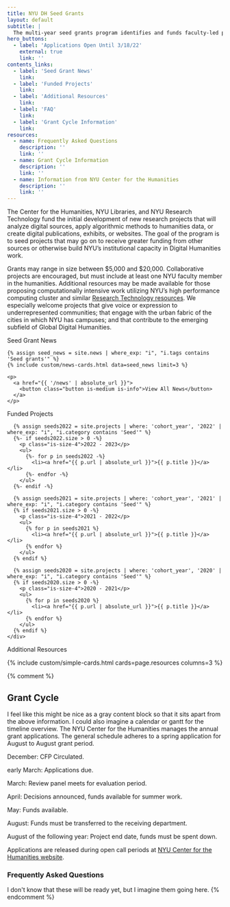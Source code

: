 ```yaml
---
title: NYU DH Seed Grants
layout: default
subtitle: |
  The multi-year seed grants program identifies and funds faculty-led projects that creatively bridge humanistic scholarship with new forms of computation, digital publishing, and digitization.
hero_buttons:
  - label: 'Applications Open Until 3/18/22'
    external: true
    link: ''
contents_links:
  - label: 'Seed Grant News'
    link:
  - label: 'Funded Projects'
    link:
  - label: 'Additional Resources'
    link:
  - label: 'FAQ'
    link:
  - label: 'Grant Cycle Information'
    link:
resources:
  - name: Frequently Asked Questions
    description: ''
    link: ''
  - name: Grant Cycle Information
    description: ''
    link: ''
  - name: Information from NYU Center for the Humanities
    description: ''
    link: ''
---
```


<div class="container">
  <div class="content mb-6" markdown="1">
The Center for the Humanities, NYU Libraries, and NYU Research Technology fund the initial development of new research projects that will analyze digital sources, apply algorithmic methods to humanities data, or create digital publications, exhibits, or websites. The goal of the program is to seed projects that may go on to receive greater funding from other sources or otherwise build NYU’s institutional capacity in Digital Humanities work.

Grants may range in size between $5,000 and $20,000. Collaborative projects are encouraged, but must include at least one NYU faculty member in the humanities. Additional resources may be made available for those proposing computationally intensive work utilizing NYU’s high performance computing cluster and similar [Research Technology resources](https://www.nyu.edu/research/navigating-research-technology.html). We especially welcome projects that give voice or expression to underrepresented communities; that engage with the urban fabric of the cities in which NYU has campuses; and that contribute to the emerging subfield of Global Digital Humanities.
  </div>
</div>


<section class="section full-width is-bg-alt">
  <div class="container">
    <p class="is-size-3 pb-6">Seed Grant News</p>

    {% assign seed_news = site.news | where_exp: "i", "i.tags contains 'Seed grants'" %}
    {% include custom/news-cards.html data=seed_news limit=3 %}

    <p>
      <a href="{{ '/news' | absolute_url }}">
        <button class="button is-medium is-info">View All News</button>
      </a>
    </p>
  </div>
</section>

<section class="section full-width">
  <div class="container">
    <div class="content mb-6">
      <p class="is-size-3">Funded Projects</p>

      {% assign seeds2022 = site.projects | where: 'cohort_year', '2022' | where_exp: "i", "i.category contains 'Seed'" %}
      {%- if seeds2022.size > 0 -%}
        <p class="is-size-4">2022 - 2023</p>
        <ul>
          {%- for p in seeds2022 -%}
            <li><a href="{{ p.url | absolute_url }}">{{ p.title }}</a></li>
          {%- endfor -%}
        </ul>
      {%- endif -%}

      {% assign seeds2021 = site.projects | where: 'cohort_year', '2021' | where_exp: "i", "i.category contains 'Seed'" %}
      {% if seeds2021.size > 0 -%}
        <p class="is-size-4">2021 - 2022</p>
        <ul>
          {% for p in seeds2021 %}
            <li><a href="{{ p.url | absolute_url }}">{{ p.title }}</a></li>
          {% endfor %}
        </ul>
      {% endif %}

      {% assign seeds2020 = site.projects | where: 'cohort_year', '2020' | where_exp: "i", "i.category contains 'Seed'" %}
      {% if seeds2020.size > 0 -%}
        <p class="is-size-4">2020 - 2021</p>
        <ul>
          {% for p in seeds2020 %}
            <li><a href="{{ p.url | absolute_url }}">{{ p.title }}</a></li>
          {% endfor %}
        </ul>
      {% endif %}
    </div>
  </div>
</section>

<section class="section full-width is-bg-alt">
  <div class="container">
    <p class="is-size-3 pb-6">Additional Resources</p>
    {% include custom/simple-cards.html cards=page.resources columns=3 %}
  </div>
</section>

{% comment %}
## Grant Cycle

I feel like this might be nice as a gray content block so that it sits apart from the above information. I could also imagine a calendar or gantt for the timeline overview.
The NYU Center for the Humanities manages the annual grant applications. The general schedule adheres to a spring application for August to August grant period.

December: CFP Circulated.

early March: Applications due.

March: Review panel meets for evaluation period.

April: Decisions announced, funds available for summer work.

May: Funds available.

August: Funds must be transferred to the receiving department.

August of the following year: Project end date, funds must be spent down.

Applications are released during open call periods at [NYU Center for the Humanities website](https://nyuhumanities.org/opportunity/digital-humanities-seed-grants/).

### Frequently Asked Questions
I don't know that these will be ready yet, but I imagine them going here.
{% endcomment %}
